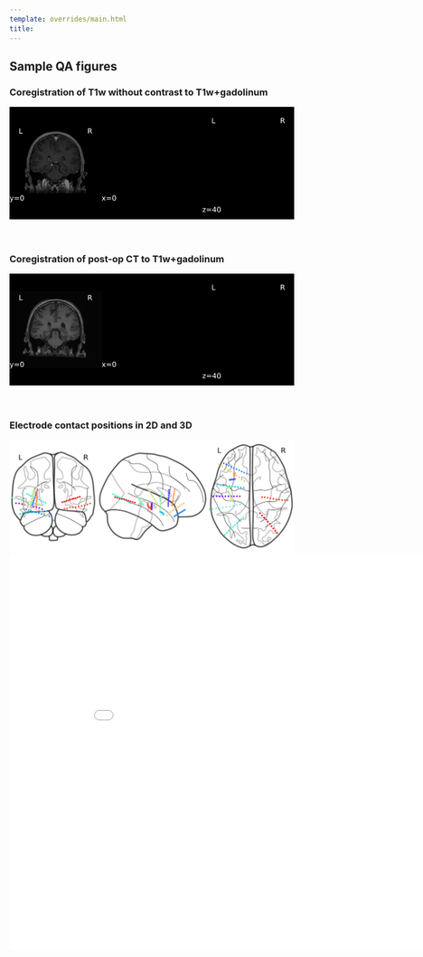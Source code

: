 ```yaml
---
template: overrides/main.html
title: 
---
```


## Sample QA figures

### Coregistration of T1w without contrast to T1w+gadolinum

<center><img src="imgs/sub-P078_desc-masked_from-noncontrast_to-contrast_regqc.svg" alt="drawing"/></center>
<br><br>

### Coregistration of post-op CT to T1w+gadolinum

<center><img src="imgs/sub-P078_desc-masked_from-ct_to-T1w_regqc.svg" alt="drawing"/></center>
<br><br>

### Electrode contact positions in 2D and 3D

<center><img src="imgs/sub-P078_space-MNI152NLin2009cSym_desc-affine_electrodevis.png" alt="drawing"/></center>



<center><embed type="text/html" src="imgs/sub-P078_space-MNI152NLin2009cSym_desc-affine_electrodes.html" width="900" height="700"/></center>
